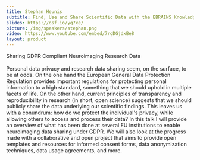```yaml
---
title: Stephan Heunis
subtitle: Find, Use and Share Scientific Data with the EBRAINS Knowledge Graph (HBP)
slides: https://osf.io/yq7xe/
picture: /img/speakers/stephan.png
video: https://www.youtube.com/embed/7rgDGjdxBe8
layout: product
---
```

Sharing GDPR Compliant Neuroimaging Research Data</b><br><br>Personal data privacy and research data sharing seem, on the surface, to be at odds. On the one hand the European General Data Protection Regulation provides important regulations for protecting personal information to a high standard, something that we should uphold in multiple facets of life. On the other hand, current principles of transparency and reproducibility in research (in short, open science) suggests that we should publicly share the data underlying our scientific findings. This leaves us with a conundrum: how do we protect the individual's privacy, while allowing others to access and process their data? In this talk I will provide an overview of what has been done at several EU institutions to enable neuroimaging data sharing under GDPR. We will also look at the progress made with a collaborative and open project that aims to provide open templates and resources for informed consent forms, data anonymization techniques, data usage agreements, and more.
